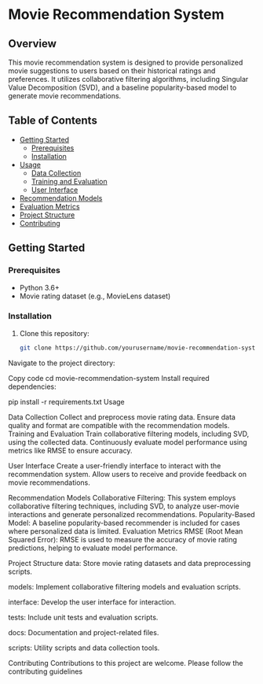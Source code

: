 
# Movie Recommendation System

## Overview

This movie recommendation system is designed to provide personalized movie suggestions to users based on their historical ratings and preferences. It utilizes collaborative filtering algorithms, including Singular Value Decomposition (SVD), and a baseline popularity-based model to generate movie recommendations.

## Table of Contents

- [Getting Started](#getting-started)
  - [Prerequisites](#prerequisites)
  - [Installation](#installation)
- [Usage](#usage)
  - [Data Collection](#data-collection)
  - [Training and Evaluation](#training-and-evaluation)
  - [User Interface](#user-interface)
- [Recommendation Models](#recommendation-models)
- [Evaluation Metrics](#evaluation-metrics)
- [Project Structure](#project-structure)
- [Contributing](#contributing)


## Getting Started

### Prerequisites

- Python 3.6+
- Movie rating dataset (e.g., MovieLens dataset)

### Installation

1. Clone this repository:

   ```bash
   git clone https://github.com/yourusername/movie-recommendation-system.git
Navigate to the project directory:


Copy code
cd movie-recommendation-system
Install required dependencies:


pip install -r requirements.txt
Usage

Data Collection
Collect and preprocess movie rating data. Ensure data quality and format are compatible with the recommendation models.
Training and Evaluation
Train collaborative filtering models, including SVD, using the collected data.
Continuously evaluate model performance using metrics like RMSE to ensure accuracy.

User Interface
Create a user-friendly interface to interact with the recommendation system.
Allow users to receive and provide feedback on movie recommendations.


Recommendation Models
Collaborative Filtering: This system employs collaborative filtering techniques, including SVD, to analyze user-movie interactions and generate personalized recommendations.
Popularity-Based Model: A baseline popularity-based recommender is included for cases where personalized data is limited.
Evaluation Metrics
RMSE (Root Mean Squared Error): RMSE is used to measure the accuracy of movie rating predictions, helping to evaluate model performance.


Project Structure
data: Store movie rating datasets and data preprocessing scripts.

models: Implement collaborative filtering models and evaluation scripts.

interface: Develop the user interface for interaction.

tests: Include unit tests and evaluation scripts.

docs: Documentation and project-related files.

scripts: Utility scripts and data collection tools.

Contributing
Contributions to this project are welcome. Please follow the contributing guidelines
